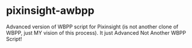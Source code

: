 # pixinsight-awbpp
Advanced version of WBPP script for Pixinsight (is not another clone of WBPP, just MY vision of this process).
It just Advanced Not Another WBPP Script!

